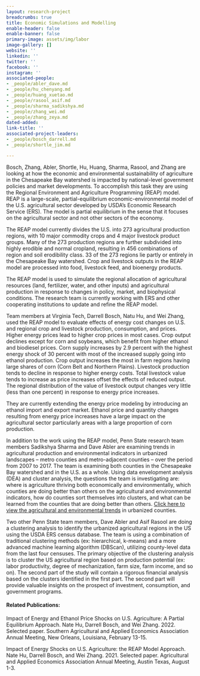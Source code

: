 ```yaml
---
layout: research-project
breadcrumbs: true
title: Economic Simulations and Modelling
enable-header: false
enable-banner: false
primary-image: assets/img/labor
image-gallery: []
website: ''
linkedin: ''
twitter: ''
facebook: ''
instagram: ''
associated-people:
- _people/abler_dave.md
- _people/hu_chenyang.md
- _people/huang_xuetao.md
- _people/rasool_asif.md
- _people/sharma_sadikshya.md
- _people/zhang_wei.md
- _people/zhang_zeya.md
dated-added: 
link-title: ''
associated-project-leaders:
- _people/bosch_darrell.md
- _people/shortle_jim.md

---
```

Bosch, Zhang, Abler, Shortle, Hu, Huang, Sharma, Rasool, and Zhang are looking at how the economic and environmental sustainability of agriculture in the Chesapeake Bay watershed is impacted by national-level government policies and market developments. To accomplish this task they are using the Regional Environment and Agriculture Programming (REAP) model. REAP is a large-scale, partial-equilibrium economic-environmental model of the U.S. agricultural sector developed by USDA’s Economic Research Service (ERS). The model is partial equilibrium in the sense that it focuses on the agricultural sector and not other sectors of the economy.

The REAP model currently divides the U.S. into 273 agricultural production regions, with 10 major commodity crops and 4 major livestock product groups. Many of the 273 production regions are further subdivided into highly erodible and normal cropland, resulting in 456 combinations of region and soil erodibility class. 33 of the 273 regions lie partly or entirely in the Chesapeake Bay watershed. Crop and livestock outputs in the REAP model are processed into food, livestock feed, and bioenergy products.

The REAP model is used to simulate the regional allocation of agricultural resources (land, fertilizer, water, and other inputs) and agricultural production in response to changes in policy, market, and biophysical conditions. The research team is currently working with ERS and other cooperating institutions to update and refine the REAP model.

Team members at Virginia Tech, Darrell Bosch, Natu Hu, and Wei Zhang, used the REAP model to evaluate effects of energy cost changes on U.S. and regional crop and livestock production, consumption, and prices. Higher energy prices lead to higher crop prices in most cases. Crop output declines except for corn and soybeans, which benefit from higher ethanol and biodiesel prices. Corn supply increases by 2.9 percent with the highest energy shock of 30 percent with most of the increased supply going into ethanol production. Crop output increases the most in farm regions having large shares of corn (Corn Belt and Northern Plains). Livestock production tends to decline in response to higher energy costs. Total livestock value tends to increase as price increases offset the effects of reduced output. The regional distribution of the value of livestock output changes very little (less than one percent) in response to energy price increases.

They are currently extending the energy price modeling by introducing an ethanol import and export market. Ethanol price and quantity changes resulting from energy price increases have a large impact on the agricultural sector particularly areas with a large proportion of corn production.

In addition to the work using the REAP model, Penn State research team members Sadikshya Sharma and Dave Abler are examining trends in agricultural production and environmental indicators in urbanized landscapes – metro counties and metro-adjacent counties – over the period from 2007 to 2017. The team is examining both counties in the Chesapeake Bay watershed and in the U.S. as a whole. Using data envelopment analysis (DEA) and cluster analysis, the questions the team is investigating are: where is agriculture thriving both economically and environmentally, which counties are doing better than others on the agricultural and environmental indicators, how do counties sort themselves into clusters, and what can be learned from the counties that are doing better than others. [Click here to view the agricultural and environmental trends](https://drive.google.com/file/d/1YVSAsPnumd34E3hnS1ImJbU37hccaNvX/view?usp=sharing) in urbanized counties.

Two other Penn State team members, Dave Abler and Asif Rasool are doing a clustering analysis to identify the urbanized agricultural regions in the US using the USDA ERS census database. The team is using a combination of traditional clustering methods (ex: hierarchical, k-means) and a more advanced machine learning algorithm (DBScan), utilizing county-level data from the last four censuses. The primary objective of the clustering analysis is to cluster the US agricultural region based on production potential (ex: labor productivity, degree of mechanization, farm size, farm income, and so on). The second part of the study will contain a rigorous financial analysis based on the clusters identified in the first part. The second part will provide valuable insights on the prospect of investment, consumption, and government programs.

#### Related Publications:

Impact of Energy and Ethanol Price Shocks on U.S. Agriculture: A Partial Equilibrium Approach. Nate Hu, Darrell Bosch, and Wei Zhang. 2022. Selected paper. Southern Agricultural and Applied Economics Association Annual Meeting, New Orleans, Louisiana, February 13-15.

Impact of Energy Shocks on U.S. Agriculture: the REAP Model Approach. Nate Hu, Darrell Bosch, and Wei Zhang. 2021. Selected paper. Agricultural and Applied Economics Association Annual Meeting, Austin Texas, August 1-3.